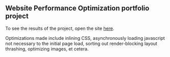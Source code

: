 ## Website Performance Optimization portfolio project

To see the results of the project, open the site [here](https://heavenlyearth.github.io/project-website-optimization/views/pizza.html).

Optimizations made include inlining CSS, asynchronously loading javascript not necessary to the initial page load, sorting out render-blocking layout thrashing, optimizing images, et cetera.